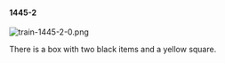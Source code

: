 #### 1445-2
![train-1445-2-0.png](https://github.com/lil-lab/nlvr/raw/master/nlvr/train/images/54/train-1445-2-0.png "train-1445-2-0.png")

There is a box with two black items and a yellow square.